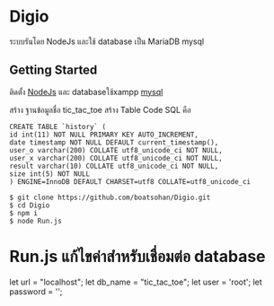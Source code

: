 # Digio
ระบบรันโดย NodeJs และใช้ database เป็น  MariaDB mysql
## Getting Started 
  ติดตั้ง [NodeJs](https://nodejs.org/en/) และ databaseใช้xampp [mysql](https://www.apachefriends.org/index.html)
  
  สร้าง ฐานข้อมูลชื่อ tic_tac_toe
  สร้าง Table Code SQL คือ
  ```
CREATE TABLE `history` (
id int(11) NOT NULL PRIMARY KEY AUTO_INCREMENT,
date timestamp NOT NULL DEFAULT current_timestamp(),
user_o varchar(200) COLLATE utf8_unicode_ci NOT NULL,
user_x varchar(200) COLLATE utf8_unicode_ci NOT NULL,
result varchar(10) COLLATE utf8_unicode_ci NOT NULL,
size int(5) NOT NULL
) ENGINE=InnoDB DEFAULT CHARSET=utf8 COLLATE=utf8_unicode_ci
```

```
$ git clone https://github.com/boatsohan/Digio.git
$ cd Digio
$ npm i
$ node Run.js
```
# Run.js แก้ไขค่าสำหรับเชื่อมต่อ database

let url = "localhost";
let db_name = "tic_tac_toe";
let user = 'root';
let password = '';
